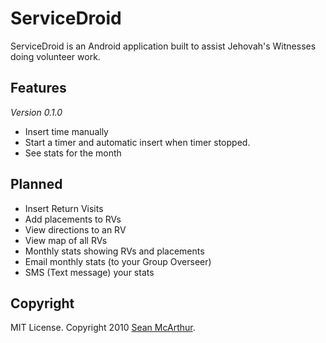 ServiceDroid
==================

ServiceDroid is an Android application built to assist Jehovah's Witnesses doing volunteer work.

Features
-------
_Version 0.1.0_

* Insert time manually
* Start a timer and automatic insert when timer stopped.
* See stats for the month

Planned
-------

* Insert Return Visits
* Add placements to RVs
* View directions to an RV
* View map of all RVs
* Monthly stats showing RVs and placements
* Email monthly stats (to your Group Overseer)
* SMS (Text message) your stats

Copyright
---------

MIT License. Copyright 2010 [Sean McArthur](http://monstarlab.com).